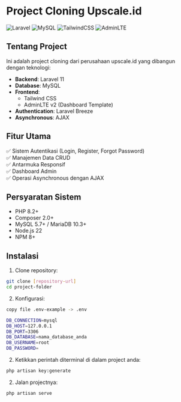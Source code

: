 # Project Cloning Upscale.id

![Laravel](https://img.shields.io/badge/Laravel-11-FF2D20?logo=laravel)
![MySQL](https://img.shields.io/badge/MySQL-8.0-4479A1?logo=mysql)
![TailwindCSS](https://img.shields.io/badge/TailwindCSS-3.3-06B6D4?logo=tailwindcss)
![AdminLTE](https://img.shields.io/badge/AdminLTE-2.4-3C8DBC)

## Tentang Project

Ini adalah project cloning dari perusahaan upscale.id yang dibangun dengan teknologi:

- **Backend**: Laravel 11
- **Database**: MySQL
- **Frontend**: 
  - Tailwind CSS
  - AdminLTE v2 (Dashboard Template)
- **Authentication**: Laravel Breeze
- **Asynchronous**: AJAX

## Fitur Utama

✅ Sistem Autentikasi (Login, Register, Forgot Password)  
✅ Manajemen Data CRUD  
✅ Antarmuka Responsif  
✅ Dashboard Admin  
✅ Operasi Asynchronous dengan AJAX  

## Persyaratan Sistem

- PHP 8.2+
- Composer 2.0+
- MySQL 5.7+ / MariaDB 10.3+
- Node.js 22
- NPM 8+

## Instalasi

1. Clone repository:
```bash
git clone [repository-url]
cd project-folder
```
2. Konfigurasi:
```bash
copy file .env-example -> .env

DB_CONNECTION=mysql
DB_HOST=127.0.0.1
DB_PORT=3306
DB_DATABASE=nama_database_anda
DB_USERNAME=root
DB_PASSWORD=
```

2. Ketikkan perintah diterminal di dalam project anda:
```bash
php artisan key:generate
```
2. Jalan projectnya:
```bash
php artisan serve
```